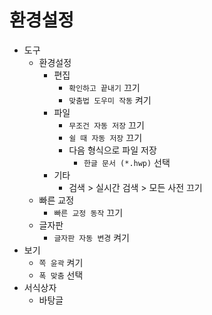 # 환경설정

- 도구
  - 환경설정
    - 편집
      - `확인하고 끝내기` 끄기
      - `맞춤법 도우미 작동` 켜기
    - 파일
      - `무조건 자동 저장` 끄기
      - `쉴 때 자동 저장` 끄기
      - 다음 형식으로 파일 저장
        - `한글 문서 (*.hwp)` 선택
    - 기타
      - 검색 > 실시간 검색 > 모든 사전 끄기
  - 빠른 교정
    - `빠른 교정 동작` 끄기
  - 글자판
    - `글자판 자동 변경` 켜기
- 보기
  - `쪽 윤곽` 켜기
  - `폭 맞춤` 선택
- 서식상자
  - 바탕글

